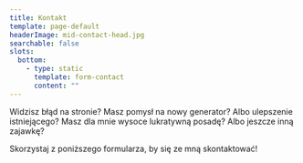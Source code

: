 ```yaml
---
title: Kontakt
template: page-default
headerImage: mid-contact-head.jpg
searchable: false
slots:
  bottom:
    - type: static
      template: form-contact
      content: ""
---
```

Widzisz błąd na stronie? Masz pomysł na nowy generator? Albo ulepszenie istniejącego? Masz dla mnie wysoce lukratywną posadę? Albo jeszcze inną zajawkę?

Skorzystaj z poniższego formularza, by się ze mną skontaktować!